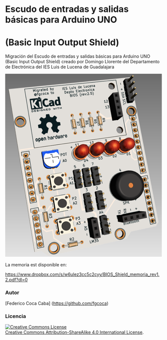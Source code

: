 # **Escudo de entradas y salidas básicas para Arduino UNO**
# **(Basic Input Output Shield)**
Migración del Escudo de entradas y salidas básicas para Arduino UNO (Basic Input Output Shield) creado por Domingo Llorente del Departamento de Electrónica del IES Luis de Lucena de Guadalajara

![Image][1] 

 [1]: https://github.com/fgcoca/Basic-Input-Output-Shield-Arduino-UNO/blob/master/BIOS_Shield_1.0_Migration/image/captura.png

La memoria est disponible en: 

https://www.dropbox.com/s/w6ulez3cc5c2cyy/BIOS_Shield_memoria_rev1.2.pdf?dl=0

### **Autor**

[Federico Coca Caba] (https://github.com/fgcoca)


### **Licencia**
<a rel="license" href="http://creativecommons.org/licenses/by-sa/4.0/"><img alt="Creative Commons License" style="border-width:0" src="https://i.creativecommons.org/l/by-sa/4.0/88x31.png" /></a><br /> <a rel="license" href="http://creativecommons.org/licenses/by-sa/4.0/">Creative Commons Attribution-ShareAlike 4.0 International License</a>.
